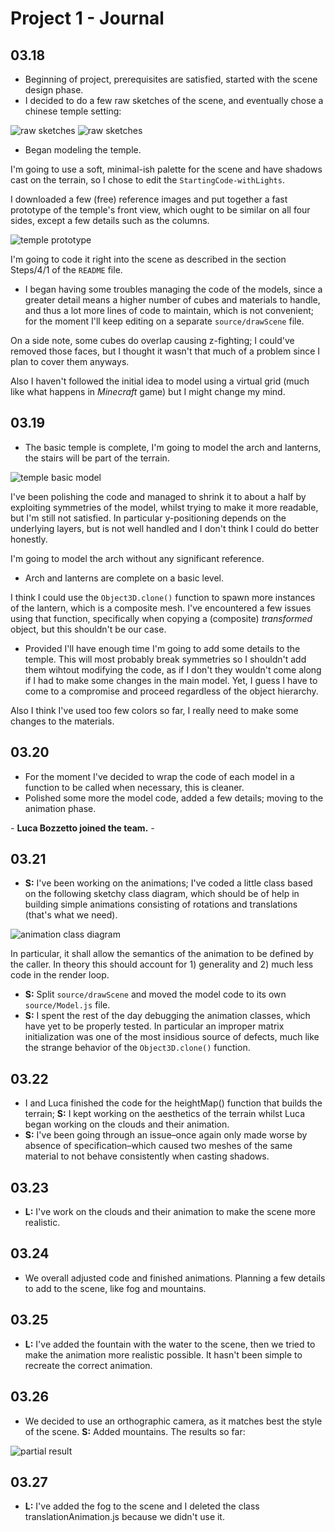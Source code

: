 # Project 1 - Journal

## 03.18

- Beginning of project, prerequisites are satisfied, started with the scene design phase.
- I decided to do a few raw sketches of the scene, and eventually chose a chinese temple setting:

![raw sketches](/resources/raw_sketch1.png)
![raw sketches](/resources/raw_sketch2.png)

- Began modeling the temple.

I'm going to use a soft, minimal-ish palette for the scene and have shadows cast on the terrain, so I chose to edit the `StartingCode-withLights`.

I downloaded a few (free) reference images and put together a fast prototype of the temple's front view, which ought to be similar on all four sides, except a few details such as the columns.

![temple prototype](/resources/temple_proto.png)

I'm going to code it right into the scene as described in the section Steps/4/1 of the `README` file.

- I began having some troubles managing the code of the models, since a greater detail means a higher number of cubes and materials to handle, and thus a lot more lines of code to maintain, which is not convenient; for the moment I'll keep editing on a separate `source/drawScene` file.
	
On a side note, some cubes do overlap causing z-fighting; I could've removed those faces, but I thought it wasn't that much of a problem since I plan to cover them anyways.

Also I haven't followed the initial idea to model using a virtual grid (much like what happens in _Minecraft_ game) but I might change my mind.

## 03.19

- The basic temple is complete, I'm going to model the arch and lanterns, the stairs will be part of the terrain.

![temple basic model](/resources/temple_basic_model.png)

I've been polishing the code and managed to shrink it to about a half by exploiting symmetries of the model, whilst trying to make it more readable, but I'm still not satisfied. In particular y-positioning depends on the underlying layers, but is not well handled and I don't think I could do better honestly.

I'm going to model the arch without any significant reference.

- Arch and lanterns are complete on a basic level.

I think I could use the `Object3D.clone()` function to spawn more instances of the lantern, which is a composite mesh. I've encountered a few issues using that function, specifically when copying a (composite) _transformed_ object, but this shouldn't be our case.

- Provided I'll have enough time I'm going to add some details to the temple. This will most probably break symmetries so I shouldn't add them wihtout modifying the code, as if I don't they wouldn't come along if I had to make some changes in the main model. Yet, I guess I have to come to a compromise and proceed regardless of the object hierarchy.

Also I think I've used too few colors so far, I really need to make some changes to the materials.

## 03.20

- For the moment I've decided to wrap the code of each model in a function to be called when necessary, this is cleaner.
- Polished some more the model code, added a few details; moving to the animation phase.

_-_
**Luca Bozzetto joined the team.**
_-_

## 03.21

- **S:** I've been working on the animations; I've coded a little class based on the following sketchy class diagram, which should be of help in building simple animations consisting of rotations and translations (that's what we need).

![animation class diagram](/resources/animation_class_diagram.png)

In particular, it shall allow the semantics of the animation to be defined by the caller. In theory this should account for 1) generality and 2) much less code in the render loop.

- **S:** Split `source/drawScene` and moved the model code to its own `source/Model.js` file.
- **S:** I spent the rest of the day debugging the animation classes, which have yet to be properly tested. In particular an improper matrix initialization was one of the most insidious source of defects, much like the strange behavior of the `Object3D.clone()` function.

## 03.22

- I and Luca finished the code for the heightMap() function that builds the terrain; **S:** I kept working on the aesthetics of the terrain whilst Luca began working on the clouds and their animation.
- **S:** I've been going through an issue–once again only made worse by absence of specification–which caused two meshes of the same material to not behave consistently when casting shadows.

## 03.23

- **L:** I've work on the clouds and their animation to make the scene more realistic.

## 03.24

- We overall adjusted code and finished animations. Planning a few details to add to the scene, like fog and mountains.

## 03.25

- **L:** I've added the fountain with the water to the scene, then we tried to make the animation more realistic possible. It hasn't been simple to recreate the correct animation. 

## 03.26

- We decided to use an orthographic camera, as it matches best the style of the scene. **S:** Added mountains. The results so far:

![partial result](/resources/partial_result.png)

## 03.27

- **L:** I've added the fog to the scene and I deleted the class translationAnimation.js because we didn't use it.
